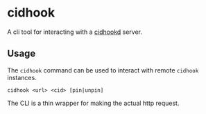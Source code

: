 # cidhook

A cli tool for interacting with a [cidhookd](https://github.com/jchancehud/cidhookd) server.

## Usage

The `cidhook` command can be used to interact with remote `cidhook` instances.

`cidhook <url> <cid> [pin|unpin]`

The CLI is a thin wrapper for making the actual http request.
